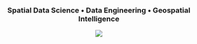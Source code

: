 <h3 align="center"> Spatial Data Science • Data Engineering • Geospatial Intelligence </h3>

<p align="center">
  <img src="https://img.shields.io/badge/My-LinkedIn-blue" href="www.linkedin.com/in/obi-ifediba" />
